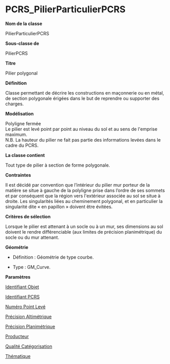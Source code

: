 # PCRS_PilierParticulierPCRS #



**Nom de la classe**

PilierParticulierPCRS

**Sous-classe de**

PilierPCRS

**Titre**

Pilier polygonal

**Définition**

Classe permettant de décrire les constructions en maçonnerie ou en métal, de section polygonale érigées dans le but de reprendre ou supporter des charges.

**Modélisation**

Polyligne fermée <br>
Le pilier est levé point par point au niveau du sol et au sens de l'emprise maximum.  
N.B. La hauteur du pilier ne fait pas partie des informations levées dans le cadre du PCRS.

**La classe contient**

Tout type de pilier à section de forme polygonale.

**Contraintes**

Il est décidé par convention que l’intérieur du pilier mur porteur de la matière se situe à gauche de la polyligne prise dans l’ordre de ses sommets et par conséquent que la région vers l'extérieur associée au sol se situe à droite. Les singularités liées au cheminement polygonal, et en particulier la singularité dite « en papillon » doivent être évitées.

**Critères de sélection**

Lorsque le pilier est attenant à un socle ou à un mur, ses dimensions au sol doivent le rendre différenciable (aux limites de précision planimétrique) du socle ou du mur attenant.

**Géométrie**

- Définition : Géométrie de type courbe.

- Type : GM_Curve.

**Paramètres**

[Identifiant Objet](http://doc-pcrs.readthedocs.io/fr/latest/Projet_FME/PCRS_Parametres.html#identifiant-objet)

[Identifiant PCRS](http://doc-pcrs.readthedocs.io/fr/latest/Projet_FME/PCRS_Parametres.html#identifiant-pcrs)

[Numéro Point Levé](http://doc-pcrs.readthedocs.io/fr/latest/Projet_FME/PCRS_Parametres.html#numero-point-leve)

[Précision Altimétrique](http://doc-pcrs.readthedocs.io/fr/latest/Projet_FME/PCRS_Parametres.html#precision-altimetrique)

[Précision Planimétrique](http://doc-pcrs.readthedocs.io/fr/latest/Projet_FME/PCRS_Parametres.html#precision-planimetrique)

[Producteur](http://doc-pcrs.readthedocs.io/fr/latest/Projet_FME/PCRS_Parametres.html#producteur)

[Qualité Catégorisation](http://doc-pcrs.readthedocs.io/fr/latest/Projet_FME/PCRS_Parametres.html#qualite-categorisation)

[Thématique](http://doc-pcrs.readthedocs.io/fr/latest/Projet_FME/PCRS_Parametres.html#thematique)
